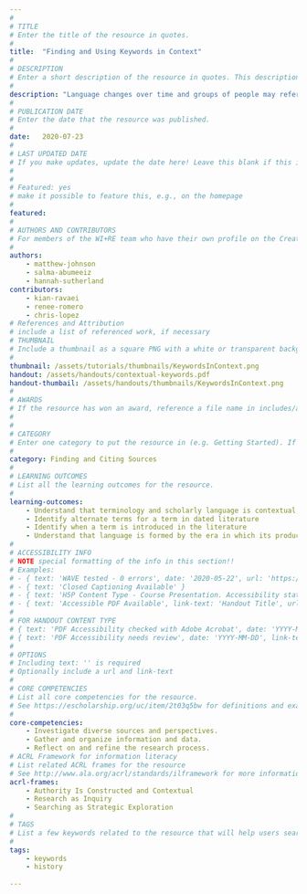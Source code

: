 ```yaml
---
#
# TITLE
# Enter the title of the resource in quotes.
#
title:  "Finding and Using Keywords in Context"
#
# DESCRIPTION
# Enter a short description of the resource in quotes. This description will appear on the list page as a preview, but not on the tutorial/workshop itself.
#
description: "Language changes over time and groups of people may refer to the same thing using different words. Learn how to use a variety of keywords when searching for resources!"
#
# PUBLICATION DATE
# Enter the date that the resource was published.
#
date:   2020-07-23
#
# LAST UPDATED DATE
# If you make updates, update the date here! Leave this blank if this is being published for the first time.
#
#
# Featured: yes
# make it possible to feature this, e.g., on the homepage
#
featured: 
#
# AUTHORS AND CONTRIBUTORS
# For members of the WI+RE team who have their own profile on the Creative Team page, enter the name as firstname-lastname (e.g. doug-worsham). For community partners who don't have their own profile on the WI+RE site, enter their name as Firstname Lastname (e.g. Gene Block). The names will appear in the order you enter them.
#
authors:
    - matthew-johnson
    - salma-abumeeiz
    - hannah-sutherland
contributors:
    - kian-ravaei
    - renee-romero
    - chris-lopez
# References and Attribution
# include a list of referenced work, if necessary
# THUMBNAIL
# Include a thumbnail as a square PNG with a white or transparent background. Our standard dimensions are 250x250 px, but any size square will do. Thumbnails for tutorials go in /assets/tutorials/thumbnails/, and for workshops, /assets/workshops/thumbnails/.
#
thumbnail: /assets/tutorials/thumbnails/KeywordsInContext.png
handout: /assets/handouts/contextual-keywords.pdf
handout-thumbail: /assets/handouts/thumbnails/KeywordsInContext.png
#
# AWARDS
# If the resource has won an award, reference a file name in includes/awards/ without the .html. For example, if it was accepted to PRIMO, you would write "primo". If the award isn't in includes/awards, create a new award file!
#
#
# CATEGORY
# Enter one category to put the resource in (e.g. Getting Started). If you enter a category that doesn't already exist, a new category will be created on the WI+RE site.
#
category: Finding and Citing Sources
#
# LEARNING OUTCOMES
# List all the learning outcomes for the resource.
#
learning-outcomes:
    - Understand that terminology and scholarly language is contextual, temporal, and fluid
    - Identify alternate terms for a term in dated literature
    - Identify when a term is introduced in the literature
    - Understand that language is formed by the era in which its produced and can serve as a form of oppression - naming is power
#
# ACCESSIBILITY INFO
# NOTE special formatting of the info in this section!!
# Examples:
# - { text: 'WAVE tested - 0 errors', date: '2020-05-22', url: 'https://wave.webaim.org/' }
# - { text: 'Closed Captioning Available' }
# - { text: 'H5P Content Type - Course Presentation. Accessibility status - Tested with no known problems', date: 'YYYY-MM-DD', url: 'https://h5p.org/documentation/installation/content-type-accessibility' }
# - { text: 'Accessible PDF Available', link-text: 'Handout Title', url: 'full-url' }
#
# FOR HANDOUT CONTENT TYPE
# { text: 'PDF Accessibility checked with Adobe Acrobat', date: 'YYYY-MM-DD' }
# { text: 'PDF Accessibility needs review', date: 'YYYY-MM-DD', link-text: 'Issue reported', url: 'link to issue' } 
#
# OPTIONS
# Including text: '' is required
# Optionally include a url and link-text
#
# CORE COMPETENCIES
# List all core competencies for the resource.
# See https://escholarship.org/uc/item/2t03q5bw for definitions and examples of each core competency
#
core-competencies:
    - Investigate diverse sources and perspectives. 
    - Gather and organize information and data.
    - Reflect on and refine the research process.
# ACRL Framework for information literacy
# List related ACRL frames for the resource
# See http://www.ala.org/acrl/standards/ilframework for more information
acrl-frames:
    - Authority Is Constructed and Contextual
    - Research as Inquiry
    - Searching as Strategic Exploration
#
# TAGS
# List a few keywords related to the resource that will help users search for it.
#
tags:
    - keywords
    - history
    
---
```

